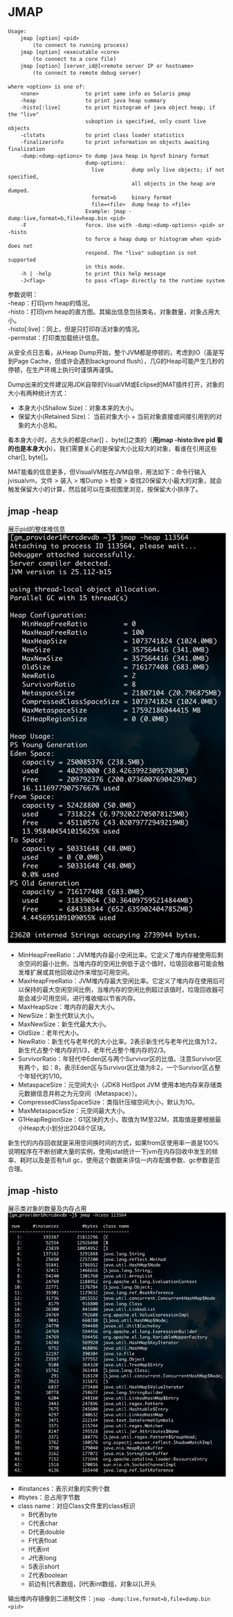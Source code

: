 # JMAP
```
Usage:
    jmap [option] <pid>
        (to connect to running process)
    jmap [option] <executable <core>
        (to connect to a core file)
    jmap [option] [server_id@]<remote server IP or hostname>
        (to connect to remote debug server)

where <option> is one of:
    <none>               to print same info as Solaris pmap
    -heap                to print java heap summary
    -histo[:live]        to print histogram of java object heap; if the "live"
                         suboption is specified, only count live objects
    -clstats             to print class loader statistics
    -finalizerinfo       to print information on objects awaiting finalization
    -dump:<dump-options> to dump java heap in hprof binary format
                         dump-options:
                           live         dump only live objects; if not specified,
                                        all objects in the heap are dumped.
                           format=b     binary format
                           file=<file>  dump heap to <file>
                         Example: jmap -dump:live,format=b,file=heap.bin <pid>
    -F                   force. Use with -dump:<dump-options> <pid> or -histo
                         to force a heap dump or histogram when <pid> does not
                         respond. The "live" suboption is not supported
                         in this mode.
    -h | -help           to print this help message
    -J<flag>             to pass <flag> directly to the runtime system
```
参数说明：  
-heap：打印jvm heap的情况。  
-histo：打印jvm heap的直方图。其输出信息包括类名，对象数量，对象占用大小。  
-histo[:live]：同上，但是只打印存活对象的情况。  
-permstat：打印类加载统计信息。
 
从安全点日志看，从Heap Dump开始，整个JVM都是停顿的，考虑到IO（虽是写到Page Cache，但或许会遇到background flush），几G的Heap可能产生几秒的停顿，在生产环境上执行时谨慎再谨慎。

Dump出来的文件建议用JDK自带的VisualVM或Eclipse的MAT插件打开，对象的大小有两种统计方式：
- 本身大小(Shallow Size)：对象本来的大小。
- 保留大小(Retained Size)： 当前对象大小 + 当前对象直接或间接引用到的对象的大小总和。

看本身大小时，占大头的都是char[] 、byte[]之类的（**用jmap -histo:live pid 看的也是本身大小**）。我们需要关心的是保留大小比较大的对象，看谁在引用这些char[], byte[]。

MAT能看的信息更多，但VisualVM胜在JVM自带，用法如下：命令行输入jvisualvm，文件 > 装入 > 堆Dump > 检查 > 查找20保留大小最大的对象，就会触发保留大小的计算，然后就可以在类视图里浏览，按保留大小排序了。

## jmap -heap <pid>
展示pid的整体堆信息
![](../image/jmap/jmap-heap.png)

- MinHeapFreeRatio：JVM堆内存最小空闲比率。它定义了堆内存被使用后剩余空间的最小比例，当堆内存的空闲比例低于这个值时，垃圾回收器可能会触发堆扩展或其他回收动作来增加可用空间。
- MaxHeapFreeRatio：JVM堆内存最大空闲比率。它定义了堆内存在使用后可以保持的最大空闲空间比例，当堆内存的空闲比例超过该值时，垃圾回收器可能会减少可用空间，进行堆收缩以节省内存。
- MaxHeapSize：堆内存的最大大小。
- NewSize：新生代默认大小。
- MaxNewSize：新生代最大大小。
- OldSize：老年代大小。
- NewRatio：新生代与老年代的大小比率。2表示新生代与老年代比值为1:2，新生代占整个堆内存的1/3，老年代占整个堆内存的2/3。
- SurvivorRatio：年轻代中Eden区与两个Survivor区的比值。注意Survivor区有两个，如：8，表示Eden区与Survivor区比值为8:2，一个Survivor区占整个年轻代的1/10。
- MetaspaceSize：元空间大小（JDK8 HotSpot JVM 使用本地内存来存储类元数据信息并称之为元空间（Metaspace））。
- CompressedClassSpaceSize：类指针压缩空间大小，默认为1G。
- MaxMetaspaceSize：元空间最大大小。
- G1HeapRegionSize：G1区块的大小，取值为1M至32M，其取值是要根据最小Heap大小划分出2048个区块。

新生代的内存回收就是采用空间换时间的方式，如果from区使用率一直是100% 说明程序在不断创建大量的实例，使用jstat统计一下jvm在内存回收中发生的频率、耗时以及是否有full gc，使用这个数据来评估一内存配置参数、gc参数是否合理。

## jmap -histo <pid>
展示类对象的数量及内存占用
![](../image/jmap/jmap-histo.png)
 
- #instances：表示对象的实例个数
- #bytes：总占用字节数
- class name：对应Class文件里的class标识
  - B代表byte
  - C代表char
  - D代表double
  - F代表float
  - I代表int
  - J代表long
  - S表示short
  - Z代表boolean
  - 前边有[代表数组，[I代表int数组，对象以[L开头
 
输出堆内存镜像到二进制文件：`jmap -dump:live,format=b,file=dump.bin <pid>`

